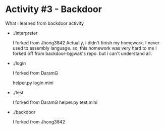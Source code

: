 # Activity #3 - Backdoor


What i learned from backdoor activity

* ./interpreter
  
  I forked from Jhong3842
  Actually, i didn't finish my homework.
  I never used to assembly language. so, this homework was very hard to me 
  I forked off from backdoor-bjgwak's repo. but i can't understand all.
 
* ./login 

  I forked from DaramG

  helper.py
  login.mini

* ./test

  I forked from DaramG
  helper.py
  test.mini

* ./backdoor

  I forked from Jhong3842
  
